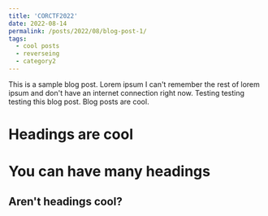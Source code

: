 ```yaml
---
title: 'CORCTF2022'
date: 2022-08-14
permalink: /posts/2022/08/blog-post-1/
tags:
  - cool posts
  - reverseing
  - category2
---
```


This is a sample blog post. Lorem ipsum I can't remember the rest of lorem ipsum and don't have an internet connection right now. Testing testing testing this blog post. Blog posts are cool.

Headings are cool
======

You can have many headings
======

Aren't headings cool?
------